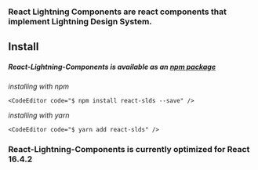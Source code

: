 ### React Lightning Components  are react components  that implement Lightning Design System.

## Install

##### React-Lightning-Components is available as an <a href="https://www.npmjs.com/package/react-slds" target="_blank">npm package</a>

_installing with npm_

    <CodeEditor code="$ npm install react-slds --save" />

_installing with yarn_

    <CodeEditor code="$ yarn add react-slds" />

### React-Lightning-Components is currently optimized for React 16.4.2
